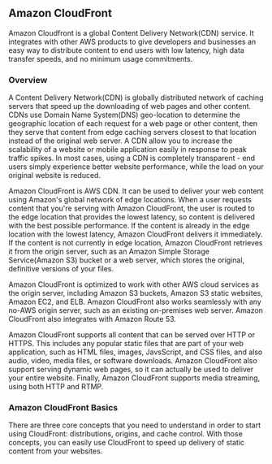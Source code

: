 ## Amazon CloudFront

Amazon Cloudfront is a global Content Delivery Network(CDN) service. It integrates with other AWS products to give developers and businesses an easy way to distribute content to end users with low latency, high data transfer speeds, and no minimum usage commitments.

### Overview

A Content Delivery Network(CDN) is globally distributed network of caching servers that speed up the downloading of web pages and other content. CDNs use Domain Name System(DNS) geo-location to determine the geographic location of each request for a web page or other content, then they serve that content from edge caching servers closest to that location instead of the original web server. A CDN allow you to increase the scalability of a website or mobile application easily in response to peak traffic spikes. In most cases, using a CDN is completely transparent - end users simply experience better website performance, while the load on your original website is reduced.

Amazon CloudFront is AWS CDN. It can be used to deliver your web content using Amazon's global network of edge locations. When a user requests content that you're serving with Amazon CloudFront, the user is routed to the edge location that provides the lowest latency, so content is delivered with the best possible performance. If the content is already in the edge location with the lowest latency, Amazon CloudFront delivers it immediately. If the content is not currently in edge location, Amazon CloudFront retrieves it from the origin server, such as an Amazon Simple Storage Service(Amazon S3) bucket or a web server, which stores the original, definitive versions of your files.

Amazon CloudFront is optimized to work with other AWS cloud services as the origin server, including Amazon S3 buckets, Amazon S3 static websites, Amazon EC2, and ELB. Amazon CloudFront also  works seamlessly with any no-AWS origin server, such as an existing on-premises web server. Amazon CloudFront also integrates with Amazon Route 53.

Amazon CloudFront supports all content that can be served over HTTP or HTTPS. This includes any popular static files that are part of your web application, such as HTML files, images, JavsScript, and CSS files, and also audio, video, media files, or software downloads. Amazon CloudFront also support serving dynamic web pages, so it can actually be used to deliver your entire website. Finally, Amazon CloudFront supports media streaming, using both HTTP and RTMP.

### Amazon CloudFront Basics

There are three core concepts that you need to understand in order to start using CloudFront: distributions, origins, and cache control. With those concepts, you can easily use CloudFront to speed up delivery of static content from your websites.




